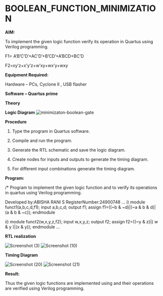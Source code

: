 # BOOLEAN_FUNCTION_MINIMIZATION

**AIM:**

To implement the given logic function verify its operation in Quartus using Verilog programming.

F1= A’B’C’D’+AC’D’+B’CD’+A’BCD+BC’D 

F2=xy’z+x’y’z+w’xy+wx’y+wxy

**Equipment Required:**

Hardware – PCs, Cyclone II , USB flasher

**Software – Quartus prime**

**Theory**

**Logic Diagram**
![minimizaton-boolean-gate](https://github.com/user-attachments/assets/81e1e61a-dd6c-4ec8-82d5-1e1066f0fa13)

**Procedure**

1.	Type the program in Quartus software.

2.	Compile and run the program.

3.	Generate the RTL schematic and save the logic diagram.

4.	Create nodes for inputs and outputs to generate the timing diagram.

5.	For different input combinations generate the timing diagram.


**Program:**

/* Program to implement the given logic function and to verify its operations in quartus using Verilog programming. 

Developed by:ABISHA RANI S
RegisterNumber:24900748
...
i)
module funct1(a,b,c,d,f1);
input a,b,c,d;
output f1;
assign f1=((~b & ~d)|(~a & b & d)|(a & b & ~c));
endmodule

ii)
module funct2(w,x,y,z,f2);
input w,x,y,z;
output f2;
assign f2=((~y & z)|( w & y )|(x & y));
endmodule
...




**RTL realization**


![Screenshot (3)](https://github.com/user-attachments/assets/25bb0d31-2e08-4a12-bd41-b0ee645a6c87)
![Screenshot (10)](https://github.com/user-attachments/assets/7b9c2567-0392-493d-b184-726c2237fee2)



**Timing Diagram**

![Screenshot (20)](https://github.com/user-attachments/assets/64435942-8438-4f16-9421-dd50eadab7e9)
![Screenshot (21)](https://github.com/user-attachments/assets/a0475c1c-4035-45d1-9980-f632438e92a8)


**Result:**

Thus the given logic functions are implemented using and their operations are verified using Verilog programming.

